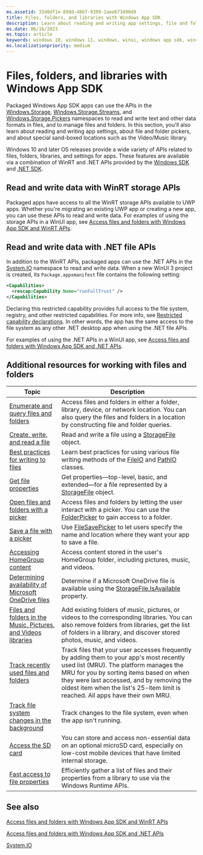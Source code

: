 ```yaml
---
ms.assetid: 33d8df1e-898d-48b7-9399-1aee673490d9
title: Files, folders, and libraries with Windows App SDK
description: Learn about reading and writing app settings, file and folder pickers, and special sand-boxed locations such as the Video/Music library with Windows App SDK apps.
ms.date: 06/16/2023
ms.topic: article
keywords: windows 10, windows 11, windows, winui, windows app sdk, winrt, dotnet
ms.localizationpriority: medium
---
```

# Files, folders, and libraries with Windows App SDK

Packaged Windows App SDK apps can use the APIs in the [Windows.Storage](/uwp/api/Windows.Storage), [Windows.Storage.Streams](/uwp/api/Windows.Storage.Streams), and [Windows.Storage.Pickers](/uwp/api/Windows.Storage.Pickers) namespaces to read and write text and other data formats in files, and to manage files and folders. In this section, you'll also learn about reading and writing app settings, about file and folder pickers, and about special sand-boxed locations such as the Video/Music library.

Windows 10 and later OS releases provide a wide variety of APIs related to files, folders, libraries, and settings for apps. These features are available via a combination of WinRT and .NET APIs provided by the [Windows SDK](https://developer.microsoft.com/windows/downloads/windows-sdk) and [.NET SDK](https://dotnet.microsoft.com/en-us/download).

## Read and write data with WinRT storage APIs

Packaged apps have access to all the WinRT storage APIs available to UWP apps. Whether you're migrating an existing UWP app or creating a new app, you can use these APIs to read and write data. For examples of using the storage APIs in a WinUI app, see [Access files and folders with Windows App SDK and WinRT APIs](winrt-files.md).

## Read and write data with .NET file APIs

In addition to the WinRT APIs, packaged apps can use the .NET APIs in the [System.IO](/dotnet/api/system.io) namespace to read and write data. When a new WinUI 3 project is created, its `Package.appxmanifest` file contains the following setting:

``` xml
<Capabilities>
  <rescap:Capability Name="runFullTrust" />
</Capabilities>
```

Declaring this restricted capability provides full access to the file system, registry, and other restricted capabilities. For more info, see [Restricted capability declarations](/windows/uwp/packaging/app-capability-declarations#restricted-capability-declarations). In other words, the app has the same access to the file system as any other .NET desktop app when using the .NET file APIs.

For examples of using the .NET APIs in a WinUI app, see [Access files and folders with Windows App SDK and .NET APIs](dotnet-files.md).

## Additional resources for working with files and folders

| Topic | Description |
|-------|-------------|
| [Enumerate and query files and folders](/windows/uwp/files/quickstart-listing-files-and-folders) | Access files and folders in either a folder, library, device, or network   location. You can also query the files and folders in a location by constructing file and folder queries. |
| [Create, write, and read a file](/windows/uwp/files/quickstart-reading-and-writing-files) | Read and write a file using a [StorageFile](/uwp/api/Windows.Storage.StorageFile) object. |
| [Best practices for writing to files](/windows/uwp/files/best-practices-for-writing-to-files) | Learn best practices for using various file writing methods of the [FileIO](/uwp/api/windows.storage.fileio) and [PathIO](/uwp/api/windows.storage.pathio) classes. |
| [Get file properties](/windows/uwp/files/quickstart-getting-file-properties) | Get properties—top-level, basic, and extended—for a file represented by a   [StorageFile](/uwp/api/Windows.Storage.StorageFile) object. |
| [Open files and folders with a picker](/windows/uwp/files/quickstart-using-file-and-folder-pickers) | Access files and folders by letting the user interact with a picker. You can use the   [FolderPicker](/uwp/api/Windows.Storage.Pickers.FolderPicker) to gain access to a folder. |
| [Save a file with a picker](/windows/uwp/files/quickstart-save-a-file-with-a-picker) | Use [FileSavePicker](/uwp/api/Windows.Storage.Pickers.FileSavePicker) to let users specify the name and location where they want your app to save a file. |
| [Accessing HomeGroup content](/windows/uwp/files/quickstart-accessing-homegroup-content) | Access content stored in the user's HomeGroup folder, including pictures, music, and videos. |
| [Determining availability of Microsoft OneDrive files](/windows/uwp/files/quickstart-determining-availability-of-microsoft-onedrive-files) | Determine if a Microsoft OneDrive file is available using the [StorageFile.IsAvailable](/uwp/api/windows.storage.storagefile.isavailable) property. |
| [Files and folders in the Music, Pictures, and Videos libraries](/windows/uwp/files/quickstart-managing-folders-in-the-music-pictures-and-videos-libraries) | Add existing folders of music, pictures, or videos to the corresponding libraries. You can also remove folders from libraries, get the list of folders in a library, and discover stored photos, music, and videos. |
| [Track recently used files and folders](/windows/uwp/files/how-to-track-recently-used-files-and-folders) | Track files that your user accesses frequently by adding them to your app's most recently used list (MRU). The platform manages the MRU for you by sorting items based on when they were last accessed, and by removing the oldest item when the list's 25-item limit is reached. All apps have their own MRU. |
| [Track file system changes in the background](/windows/uwp/files/change-tracking-filesystem) | Track changes to the file system, even when the app isn't running.|
| [Access the SD card](/windows/uwp/files/access-the-sd-card) | You can store and access non-essential data on an optional microSD card, especially on low-cost mobile devices that have limited internal storage. |
| [Fast access to file properties](/windows/uwp/files/fast-file-properties) | Efficiently gather a list of files and their properties from a library to use via the Windows Runtime APIs. |

## See also

[Access files and folders with Windows App SDK and WinRT APIs](winrt-files.md)

[Access files and folders with Windows App SDK and .NET APIs](dotnet-files.md)

[System.IO](/dotnet/api/system.io)
